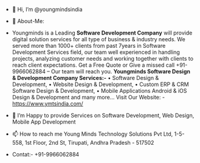 - 👋 Hi, I’m @youngmindsindia
- 👀 About-Me:
- Youngminds is a Leading **Software Development Company** will provide digital solution services for all type of business & industry needs. We served more than 1000+ clients from past 7years in Software Development Services field, our team well experienced in handling projects, analyzing customer needs and working together with clients to reach client expectations. Get a Free Quote or Give a missed call +91-9966062884 – Our team will reach you.
**Youngminds Software Design & Development Company Services:-**
•	Software Design & Development,
•	Website Design & Development,
•	Custom ERP & CRM Software Design & Development,
•	Mobile Applications Android & iOS Design & Development and many more...
Visit Our Website: - https://www.ymtsindia.com/

- 💞️ I’m Happy to provide Services on Software Development, Web Design, Mobile App Development
- 📫 How to reach me Young Minds Technology Solutions Pvt Ltd, 1-5-558, 1st Floor, 2nd St, Tirupati, Andhra Pradesh - 517502
- Contat:- +91-9966062884
<!---
MaheshPavan0622/MaheshPavan0622 is a ✨ special ✨ repository because its `README.md` (this file) appears on your GitHub profile.
You can click the Preview link to take a look at your changes.
--->
